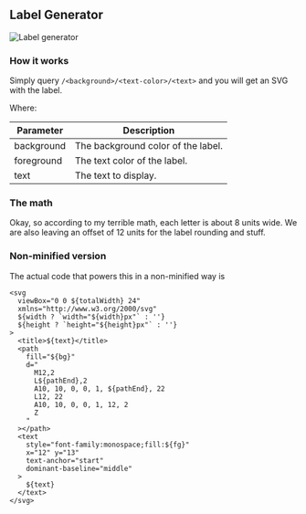 ## Label Generator

![Label generator](https://edge-labels.netlify.app/i?text=label&height=20)

### How it works

Simply query `/<background>/<text-color>/<text>` and you will get an SVG with the label.

Where:

| Parameter  | Description                        |
|------------|------------------------------------|
| background | The background color of the label. |
| foreground | The text color of the label.       |
| text       | The text to display.               |

### The math

Okay, so according to my terrible math, each letter is about 8 units wide.
We are also leaving an offset of 12 units for the label rounding and stuff.

### Non-minified version

The actual code that powers this in a non-minified way is

```
<svg 
  viewBox="0 0 ${totalWidth} 24" 
  xmlns="http://www.w3.org/2000/svg"
  ${width ? `width="${width}px"` : ''} 
  ${height ? `height="${height}px"` : ''}
>
  <title>${text}</title>
  <path 
    fill="${bg}" 
    d="
      M12,2
      L${pathEnd},2
      A10, 10, 0, 0, 1, ${pathEnd}, 22
      L12, 22
      A10, 10, 0, 0, 1, 12, 2
      Z
    "
  ></path>
  <text 
    style="font-family:monospace;fill:${fg}" 
    x="12" y="13" 
    text-anchor="start"
    dominant-baseline="middle"
  >
    ${text}
  </text>
</svg>
```